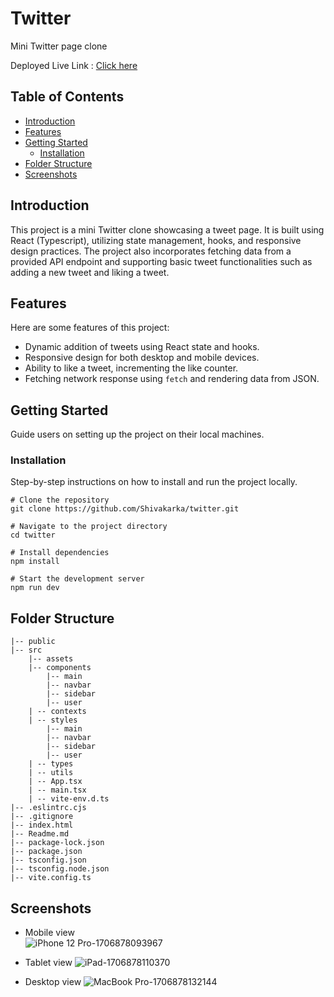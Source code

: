 # Twitter

Mini Twitter page clone

Deployed Live Link : [Click here](https://twitter-homepage-clone-sk.vercel.app/)

## Table of Contents

- [Introduction](#introduction)
- [Features](#features)
- [Getting Started](#getting-started)
  - [Installation](#installation)
- [Folder Structure](#folder-structure)
- [Screenshots](#screenshots)

## Introduction

This project is a mini Twitter clone showcasing a tweet page. It is built using React (Typescript), utilizing state management, hooks, and responsive design practices. The project also incorporates fetching data from a provided API endpoint and supporting basic tweet functionalities such as adding a new tweet and liking a tweet.

## Features

Here are some features of this project:

- Dynamic addition of tweets using React state and hooks.
- Responsive design for both desktop and mobile devices.
- Ability to like a tweet, incrementing the like counter.
- Fetching network response using `fetch` and rendering data from JSON.

## Getting Started

Guide users on setting up the project on their local machines.

### Installation

Step-by-step instructions on how to install and run the project locally.

```
# Clone the repository
git clone https://github.com/Shivakarka/twitter.git

# Navigate to the project directory
cd twitter

# Install dependencies
npm install

# Start the development server
npm run dev

```

## Folder Structure

```
|-- public
|-- src
    |-- assets
    |-- components
        |-- main
        |-- navbar
        |-- sidebar
        |-- user
    | -- contexts
    | -- styles
        |-- main
        |-- navbar
        |-- sidebar
        |-- user
    | -- types
    | -- utils
    | -- App.tsx
    | -- main.tsx
    | -- vite-env.d.ts
|-- .eslintrc.cjs
|-- .gitignore
|-- index.html
|-- Readme.md
|-- package-lock.json
|-- package.json
|-- tsconfig.json
|-- tsconfig.node.json
|-- vite.config.ts
```

## Screenshots

- Mobile view  
  ![iPhone 12 Pro-1706878093967](https://github.com/Shivakarka/twitter/assets/64298475/ac60b982-4000-4f8c-983c-c25338e8d686)

- Tablet view
  ![iPad-1706878110370](https://github.com/Shivakarka/twitter/assets/64298475/a63b6095-edac-4f5c-8205-b63d07bc4b75)

- Desktop view
  ![MacBook Pro-1706878132144](https://github.com/Shivakarka/twitter/assets/64298475/465eba54-d19e-403c-95cc-ac764d445ef4)


